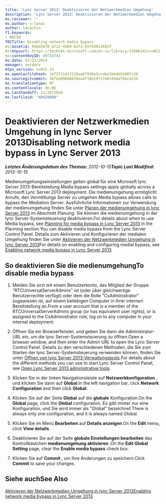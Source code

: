 ```yaml
---
title: 'Lync Server 2013: Deaktivieren der Netzwerkmedien Umgehung'
description: 'Lync Server 2013: Deaktivieren der Netzwerkmedien Umgehung.'
ms.reviewer: ''
ms.author: v-lanac
author: lanachin
f1.keywords:
- NOCSH
TOCTitle: Disabling network media bypass
ms:assetid: 936d2678-d712-4589-b172-b5793013652f
ms:mtpsurl: https://technet.microsoft.com/en-us/library/JJ688141(v=OCS.15)
ms:contentKeyID: 49733741
ms.date: 07/23/2014
manager: serdars
mtps_version: v=OCS.15
ms.openlocfilehash: 1472711417218aa87936a3ccabe1bb465dd07c20
ms.sourcegitcommit: 36fee89bb887bea4f18b19f17a8c69daf5bc423d
ms.translationtype: MT
ms.contentlocale: de-DE
ms.lasthandoff: 11/26/2020
ms.locfileid: "49429098"
---
```

# <a name="disabling-network-media-bypass-in-lync-server-2013"></a><span data-ttu-id="a2a38-103">Deaktivieren der Netzwerkmedien Umgehung in lync Server 2013</span><span class="sxs-lookup"><span data-stu-id="a2a38-103">Disabling network media bypass in Lync Server 2013</span></span>

<div data-xmlns="http://www.w3.org/1999/xhtml">

<div class="topic" data-xmlns="http://www.w3.org/1999/xhtml" data-msxsl="urn:schemas-microsoft-com:xslt" data-cs="https://msdn.microsoft.com/">

<div data-asp="https://msdn2.microsoft.com/asp">



</div>

<div id="mainSection">

<div id="mainBody"><span data-ttu-id="a2a38-104">

<span> </span></span><span class="sxs-lookup"><span data-stu-id="a2a38-104">

<span> </span></span></span>

<span data-ttu-id="a2a38-105">_**Letztes Änderungsdatum des Themas:** 2012-10-15_</span><span class="sxs-lookup"><span data-stu-id="a2a38-105">_**Topic Last Modified:** 2012-10-15_</span></span>

<span data-ttu-id="a2a38-106">Medienumgehungseinstellungen gelten global für eine Microsoft lync Server 2013-Bereitstellung.</span><span class="sxs-lookup"><span data-stu-id="a2a38-106">Media bypass settings apply globally across a Microsoft Lync Server 2013 deployment.</span></span> <span data-ttu-id="a2a38-107">Die medienumgehung ermöglicht Anrufe, den Vermittlungs Server zu umgehen.</span><span class="sxs-lookup"><span data-stu-id="a2a38-107">Media bypass allows calls to bypass the Mediation Server.</span></span> <span data-ttu-id="a2a38-108">Ausführliche Informationen zur Verwendung der medienumgehung finden Sie unter [Planen der medienumgehung in lync Server 2013](lync-server-2013-planning-for-media-bypass.md) im Abschnitt Planung. Sie können die medienumgehung in der lync Server-Systemsteuerung deaktivieren.</span><span class="sxs-lookup"><span data-stu-id="a2a38-108">For details about when to use Media bypass, see [Planning for media bypass in Lync Server 2013](lync-server-2013-planning-for-media-bypass.md) in the Planning section.You can disable media bypass from the Lync Server Control Panel.</span></span> <span data-ttu-id="a2a38-109">Details zum Aktivieren und Konfigurieren der medialen Umgehung finden Sie unter [Aktivieren der Netzwerkmedien Umgehung in lync Server 2013](lync-server-2013-enabling-network-media-bypass.md)</span><span class="sxs-lookup"><span data-stu-id="a2a38-109">For details on enabling and configuring medial bypass, see [Enabling network media bypass in Lync Server 2013](lync-server-2013-enabling-network-media-bypass.md)</span></span>

<div>

## <a name="to-disable-media-bypass"></a><span data-ttu-id="a2a38-110">So deaktivieren Sie die medienumgehung</span><span class="sxs-lookup"><span data-stu-id="a2a38-110">To disable media bypass</span></span>

1.  <span data-ttu-id="a2a38-111">Melden Sie sich mit einem Benutzerkonto, das Mitglied der Gruppe "RTCUniversalServerAdmins" ist (oder über gleichwertige Benutzerrechte verfügt) oder dem die Rolle "CsAdministrator" zugewiesen ist, auf einem beliebigen Computer in Ihrer internen Bereitstellung an.</span><span class="sxs-lookup"><span data-stu-id="a2a38-111">From a user account that is a member of the RTCUniversalServerAdmins group (or has equivalent user rights), or is assigned to the CsAdministrator role, log on to any computer in your internal deployment.</span></span>

2.  <span data-ttu-id="a2a38-112">Öffnen Sie ein Browserfenster, und geben Sie dann die Administrator-URL ein, um die lync Server-Systemsteuerung zu öffnen.</span><span class="sxs-lookup"><span data-stu-id="a2a38-112">Open a browser window, and then enter the Admin URL to open the Lync Server Control Panel.</span></span> <span data-ttu-id="a2a38-113">Details zu den verschiedenen Methoden, die Sie zum Starten der lync Server-Systemsteuerung verwenden können, finden Sie unter [Öffnen von lync Server 2013-Verwaltungstools](lync-server-2013-open-lync-server-administrative-tools.md).</span><span class="sxs-lookup"><span data-stu-id="a2a38-113">For details about the different methods you can use to start Lync Server Control Panel, see [Open Lync Server 2013 administrative tools](lync-server-2013-open-lync-server-administrative-tools.md).</span></span>

3.  <span data-ttu-id="a2a38-114">Klicken Sie in der linken Navigationsleiste auf **Netzwerkkonfiguration** , und klicken Sie dann auf **Global**.</span><span class="sxs-lookup"><span data-stu-id="a2a38-114">In the left navigation bar, click **Network Configuration** and then click **Global**.</span></span>

4.  <span data-ttu-id="a2a38-115">Klicken Sie auf der Seite **Global** auf die **globale** Konfiguration.</span><span class="sxs-lookup"><span data-stu-id="a2a38-115">On the **Global** page, click the **Global** configuration.</span></span> <span data-ttu-id="a2a38-116">Es gibt immer nur eine Konfiguration, und Sie wird immer als "Global" bezeichnet.</span><span class="sxs-lookup"><span data-stu-id="a2a38-116">There is always only one configuration, and it is always named Global.</span></span>

5.  <span data-ttu-id="a2a38-117">Klicken Sie im Menü **Bearbeiten** auf **Details anzeigen**.</span><span class="sxs-lookup"><span data-stu-id="a2a38-117">On the **Edit** menu, click **View details**.</span></span>

6.  <span data-ttu-id="a2a38-118">Deaktivieren Sie auf der Seite **globale Einstellungen bearbeiten** das Kontrollkästchen **medienumgehung aktivieren** .</span><span class="sxs-lookup"><span data-stu-id="a2a38-118">On the **Edit Global Setting** page, clear the **Enable media bypass** check box.</span></span>

7.  <span data-ttu-id="a2a38-119">Klicken Sie auf **Commit** , um Ihre Änderungen zu speichern.</span><span class="sxs-lookup"><span data-stu-id="a2a38-119">Click **Commit** to save your changes.</span></span>

</div>

<div>

## <a name="see-also"></a><span data-ttu-id="a2a38-120">Siehe auch</span><span class="sxs-lookup"><span data-stu-id="a2a38-120">See Also</span></span>


[<span data-ttu-id="a2a38-121">Aktivieren der Netzwerkmedien Umgehung in lync Server 2013</span><span class="sxs-lookup"><span data-stu-id="a2a38-121">Enabling network media bypass in Lync Server 2013</span></span>](lync-server-2013-enabling-network-media-bypass.md)  
  

<span data-ttu-id="a2a38-122"></div>

</div>

<span> </span>

</div>

</div>

</span><span class="sxs-lookup"><span data-stu-id="a2a38-122"></div>

</div>

<span> </span>

</div>

</div>

</span></span></div>

